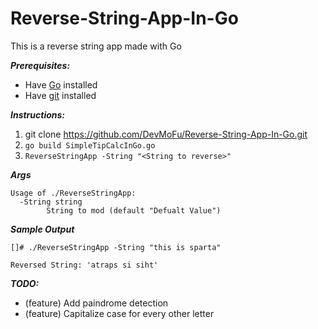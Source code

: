 # Reverse-String-App-In-Go
This is a reverse string app made with Go

***Prerequisites:***
- Have [Go](https://golang.org/doc/install) installed
- Have [git](https://git-scm.com/book/en/v2/Getting-Started-Installing-Git) installed

***Instructions:***
1. git clone https://github.com/DevMoFu/Reverse-String-App-In-Go.git
2. `go build SimpleTipCalcInGo.go`
3. `ReverseStringApp -String "<String to reverse>"`

***Args***
```
Usage of ./ReverseStringApp:
  -String string
        String to mod (default "Defualt Value")
```

***Sample Output***
```
[]# ./ReverseStringApp -String "this is sparta"

Reversed String: 'atraps si siht'
```

***TODO:***
- (feature) Add paindrome detection
- (feature) Capitalize case for every other letter